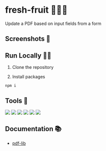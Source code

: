 # fresh-fruit 🥭🍐🥝

Update a PDF based on input fields from a form

## Screenshots 📸

## Run Locally 🏃‍♀️

1. Clone the repository

2. Install packages

```
npm i
```

## Tools 🧰

<img src="https://img.shields.io/badge/Node%20js-339933?style=for-the-badge&logo=nodedotjs&logoColor=white" />  
<img src="https://img.shields.io/badge/React-20232A?style=for-the-badge&logo=react&logoColor=61DAFB" />  
<img src="https://img.shields.io/badge/JavaScript-323330?style=for-the-badge&logo=javascript&logoColor=F7DF1E" />  
<img src="https://img.shields.io/badge/CSS3-1572B6?style=for-the-badge&logo=css3&logoColor=white" />
<img src="https://img.shields.io/badge/VSCode-0078D4?style=for-the-badge&logo=visual%20studio%20code&logoColor=white" />
<img src="https://img.shields.io/badge/PDF-LIB-FF0000?style=for-the-badge&logoColor=white" />

## Documentation 📚

- [pdf-lib](https://pdf-lib.js.org/#install)
